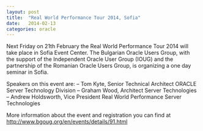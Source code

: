 ```yaml
---
layout: post
title:  "Real World Performance Tour 2014, Sofia"
date:   2014-02-13
categories: oracle
---
```


Next Friday on 21th February the Real World Performance Tour 2014 will take place in Sofia Event Center.
The Bulgarian Oracle Users Group, with the support of the Independent Oracle User Group (IOUG) and the partnership of the Romanian Oracle Users Group, is organizing a one day seminar in Sofia.

Speakers on this event are:
– Tom Kyte, Senior Technical Architect ORACLE Server Technology Division
– Graham Wood, Architect Server Technologies
– Andrew Holdsworth, Vice President Real World Performance Server Technologies

More information about the event and registration you can find at http://www.bgoug.org/en/events/details/91.html